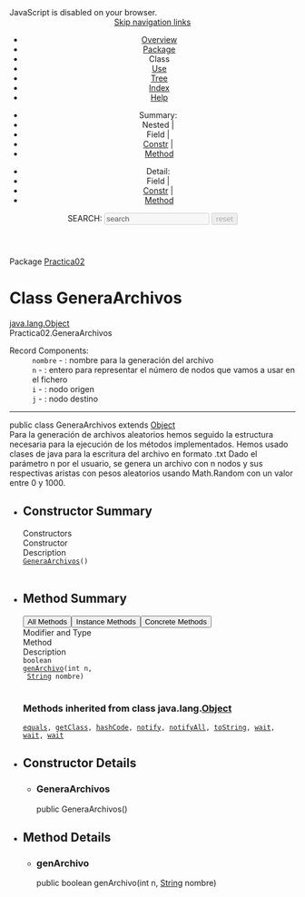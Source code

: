 <!DOCTYPE HTML>
<html lang="es">
<head>
<!-- Generated by javadoc (17) on Thu Apr 14 17:09:59 CEST 2022 -->
<title>GeneraArchivos</title>
<meta name="viewport" content="width=device-width, initial-scale=1">
<meta http-equiv="Content-Type" content="text/html; charset=utf-8">
<meta name="dc.created" content="2022-04-14">
<meta name="description" content="declaration: package: Practica02, class: GeneraArchivos">
<meta name="generator" content="javadoc/ClassWriterImpl">
<link rel="stylesheet" type="text/css" href="../stylesheet.css" title="Style">
<link rel="stylesheet" type="text/css" href="../script-dir/jquery-ui.min.css" title="Style">
<link rel="stylesheet" type="text/css" href="../jquery-ui.overrides.css" title="Style">
<script type="text/javascript" src="../script.js"></script>
<script type="text/javascript" src="../script-dir/jquery-3.5.1.min.js"></script>
<script type="text/javascript" src="../script-dir/jquery-ui.min.js"></script>
</head>
<body class="class-declaration-page">
<script type="text/javascript">var evenRowColor = "even-row-color";
var oddRowColor = "odd-row-color";
var tableTab = "table-tab";
var activeTableTab = "active-table-tab";
var pathtoroot = "../";
loadScripts(document, 'script');</script>
<noscript>
<div>JavaScript is disabled on your browser.</div>
</noscript>
<div class="flex-box">
<header role="banner" class="flex-header">
<nav role="navigation">
<!-- ========= START OF TOP NAVBAR ======= -->
<div class="top-nav" id="navbar-top">
<div class="skip-nav"><a href="#skip-navbar-top" title="Skip navigation links">Skip navigation links</a></div>
<ul id="navbar-top-firstrow" class="nav-list" title="Navigation">
<li><a href="../index.html">Overview</a></li>
<li><a href="package-summary.html">Package</a></li>
<li class="nav-bar-cell1-rev">Class</li>
<li><a href="class-use/GeneraArchivos.html">Use</a></li>
<li><a href="package-tree.html">Tree</a></li>
<li><a href="../index-files/index-1.html">Index</a></li>
<li><a href="../help-doc.html#class">Help</a></li>
</ul>
</div>
<div class="sub-nav">
<div>
<ul class="sub-nav-list">
<li>Summary:&nbsp;</li>
<li>Nested&nbsp;|&nbsp;</li>
<li>Field&nbsp;|&nbsp;</li>
<li><a href="#constructor-summary">Constr</a>&nbsp;|&nbsp;</li>
<li><a href="#method-summary">Method</a></li>
</ul>
<ul class="sub-nav-list">
<li>Detail:&nbsp;</li>
<li>Field&nbsp;|&nbsp;</li>
<li><a href="#constructor-detail">Constr</a>&nbsp;|&nbsp;</li>
<li><a href="#method-detail">Method</a></li>
</ul>
</div>
<div class="nav-list-search"><label for="search-input">SEARCH:</label>
<input type="text" id="search-input" value="search" disabled="disabled">
<input type="reset" id="reset-button" value="reset" disabled="disabled">
</div>
</div>
<!-- ========= END OF TOP NAVBAR ========= -->
<span class="skip-nav" id="skip-navbar-top"></span></nav>
</header>
<div class="flex-content">
<main role="main">
<!-- ======== START OF CLASS DATA ======== -->
<div class="header">
<div class="sub-title"><span class="package-label-in-type">Package</span>&nbsp;<a href="package-summary.html">Practica02</a></div>
<h1 title="Class GeneraArchivos" class="title">Class GeneraArchivos</h1>
</div>
<div class="inheritance" title="Inheritance Tree"><a href="https://docs.oracle.com/en/java/javase/17/docs/api/java.base/java/lang/Object.html" title="class or interface in java.lang" class="external-link">java.lang.Object</a>
<div class="inheritance">Practica02.GeneraArchivos</div>
</div>
<section class="class-description" id="class-description">
<dl class="notes">
<dt>Record Components:</dt>
<dd><code>nombre</code> - : nombre para la generación del archivo</dd>
<dd><code>n</code> - : entero para representar el número de nodos que vamos a usar en el fichero</dd>
<dd><code>i</code> - : nodo origen</dd>
<dd><code>j</code> - : nodo destino</dd>
</dl>
<hr>
<div class="type-signature"><span class="modifiers">public class </span><span class="element-name type-name-label">GeneraArchivos</span>
<span class="extends-implements">extends <a href="https://docs.oracle.com/en/java/javase/17/docs/api/java.base/java/lang/Object.html" title="class or interface in java.lang" class="external-link">Object</a></span></div>
<div class="block">Para la generación de archivos aleatorios hemos seguido la estructura necesaria para la ejecución de los métodos implementados.
 Hemos usado clases de java para la escritura del archivo en formato .txt
 Dado el parámetro n por el usuario, se genera un archivo con n nodos y sus respectivas aristas con pesos aleatorios usando Math.Random con 
 un valor entre 0 y 1000.</div>
</section>
<section class="summary">
<ul class="summary-list">
<!-- ======== CONSTRUCTOR SUMMARY ======== -->
<li>
<section class="constructor-summary" id="constructor-summary">
<h2>Constructor Summary</h2>
<div class="caption"><span>Constructors</span></div>
<div class="summary-table two-column-summary">
<div class="table-header col-first">Constructor</div>
<div class="table-header col-last">Description</div>
<div class="col-constructor-name even-row-color"><code><a href="#%3Cinit%3E()" class="member-name-link">GeneraArchivos</a>()</code></div>
<div class="col-last even-row-color">&nbsp;</div>
</div>
</section>
</li>
<!-- ========== METHOD SUMMARY =========== -->
<li>
<section class="method-summary" id="method-summary">
<h2>Method Summary</h2>
<div id="method-summary-table">
<div class="table-tabs" role="tablist" aria-orientation="horizontal"><button id="method-summary-table-tab0" role="tab" aria-selected="true" aria-controls="method-summary-table.tabpanel" tabindex="0" onkeydown="switchTab(event)" onclick="show('method-summary-table', 'method-summary-table', 3)" class="active-table-tab">All Methods</button><button id="method-summary-table-tab2" role="tab" aria-selected="false" aria-controls="method-summary-table.tabpanel" tabindex="-1" onkeydown="switchTab(event)" onclick="show('method-summary-table', 'method-summary-table-tab2', 3)" class="table-tab">Instance Methods</button><button id="method-summary-table-tab4" role="tab" aria-selected="false" aria-controls="method-summary-table.tabpanel" tabindex="-1" onkeydown="switchTab(event)" onclick="show('method-summary-table', 'method-summary-table-tab4', 3)" class="table-tab">Concrete Methods</button></div>
<div id="method-summary-table.tabpanel" role="tabpanel">
<div class="summary-table three-column-summary" aria-labelledby="method-summary-table-tab0">
<div class="table-header col-first">Modifier and Type</div>
<div class="table-header col-second">Method</div>
<div class="table-header col-last">Description</div>
<div class="col-first even-row-color method-summary-table method-summary-table-tab2 method-summary-table-tab4"><code>boolean</code></div>
<div class="col-second even-row-color method-summary-table method-summary-table-tab2 method-summary-table-tab4"><code><a href="#genArchivo(int,java.lang.String)" class="member-name-link">genArchivo</a><wbr>(int&nbsp;n,
 <a href="https://docs.oracle.com/en/java/javase/17/docs/api/java.base/java/lang/String.html" title="class or interface in java.lang" class="external-link">String</a>&nbsp;nombre)</code></div>
<div class="col-last even-row-color method-summary-table method-summary-table-tab2 method-summary-table-tab4">&nbsp;</div>
</div>
</div>
</div>
<div class="inherited-list">
<h3 id="methods-inherited-from-class-java.lang.Object">Methods inherited from class&nbsp;java.lang.<a href="https://docs.oracle.com/en/java/javase/17/docs/api/java.base/java/lang/Object.html" title="class or interface in java.lang" class="external-link">Object</a></h3>
<code><a href="https://docs.oracle.com/en/java/javase/17/docs/api/java.base/java/lang/Object.html#equals(java.lang.Object)" title="class or interface in java.lang" class="external-link">equals</a>, <a href="https://docs.oracle.com/en/java/javase/17/docs/api/java.base/java/lang/Object.html#getClass()" title="class or interface in java.lang" class="external-link">getClass</a>, <a href="https://docs.oracle.com/en/java/javase/17/docs/api/java.base/java/lang/Object.html#hashCode()" title="class or interface in java.lang" class="external-link">hashCode</a>, <a href="https://docs.oracle.com/en/java/javase/17/docs/api/java.base/java/lang/Object.html#notify()" title="class or interface in java.lang" class="external-link">notify</a>, <a href="https://docs.oracle.com/en/java/javase/17/docs/api/java.base/java/lang/Object.html#notifyAll()" title="class or interface in java.lang" class="external-link">notifyAll</a>, <a href="https://docs.oracle.com/en/java/javase/17/docs/api/java.base/java/lang/Object.html#toString()" title="class or interface in java.lang" class="external-link">toString</a>, <a href="https://docs.oracle.com/en/java/javase/17/docs/api/java.base/java/lang/Object.html#wait()" title="class or interface in java.lang" class="external-link">wait</a>, <a href="https://docs.oracle.com/en/java/javase/17/docs/api/java.base/java/lang/Object.html#wait(long)" title="class or interface in java.lang" class="external-link">wait</a>, <a href="https://docs.oracle.com/en/java/javase/17/docs/api/java.base/java/lang/Object.html#wait(long,int)" title="class or interface in java.lang" class="external-link">wait</a></code></div>
</section>
</li>
</ul>
</section>
<section class="details">
<ul class="details-list">
<!-- ========= CONSTRUCTOR DETAIL ======== -->
<li>
<section class="constructor-details" id="constructor-detail">
<h2>Constructor Details</h2>
<ul class="member-list">
<li>
<section class="detail" id="&lt;init&gt;()">
<h3>GeneraArchivos</h3>
<div class="member-signature"><span class="modifiers">public</span>&nbsp;<span class="element-name">GeneraArchivos</span>()</div>
</section>
</li>
</ul>
</section>
</li>
<!-- ============ METHOD DETAIL ========== -->
<li>
<section class="method-details" id="method-detail">
<h2>Method Details</h2>
<ul class="member-list">
<li>
<section class="detail" id="genArchivo(int,java.lang.String)">
<h3>genArchivo</h3>
<div class="member-signature"><span class="modifiers">public</span>&nbsp;<span class="return-type">boolean</span>&nbsp;<span class="element-name">genArchivo</span><wbr><span class="parameters">(int&nbsp;n,
 <a href="https://docs.oracle.com/en/java/javase/17/docs/api/java.base/java/lang/String.html" title="class or interface in java.lang" class="external-link">String</a>&nbsp;nombre)</span></div>
</section>
</li>
</ul>
</section>
</li>
</ul>
</section>
<!-- ========= END OF CLASS DATA ========= -->
</main>
</div>
</div>
</body>
</html>
